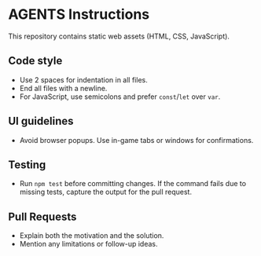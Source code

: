 # AGENTS Instructions

This repository contains static web assets (HTML, CSS, JavaScript).

## Code style
- Use 2 spaces for indentation in all files.
- End all files with a newline.
- For JavaScript, use semicolons and prefer `const`/`let` over `var`.

## UI guidelines
- Avoid browser popups. Use in-game tabs or windows for confirmations.

## Testing
- Run `npm test` before committing changes. If the command fails due to missing tests, capture the output for the pull request.

## Pull Requests
- Explain both the motivation and the solution.
- Mention any limitations or follow-up ideas.
